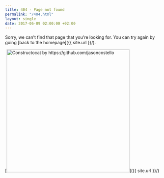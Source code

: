 ```yaml
---
title: 404 - Page not found
permalink: "/404.html"
layout: single
date: 2017-06-09 02:00:00 +02:00
---
```


Sorry, we can't find that page that you're looking for. You can try again by going [back to the homepage]({{ site.url }}/).

[<img src="{{ site.url }}/assets/images/general/404.jpg" alt="Constructocat by https://github.com/jasoncostello" style="width: 400px;"/>]({{ site.url }}/)
